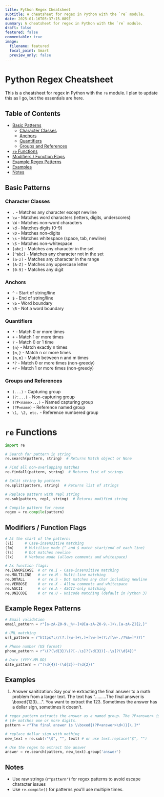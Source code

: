 ```yaml
---
title: Python Regex Cheatsheet
subtitle: A cheatsheet for regex in Python with the `re` module.
date: 2025-01-16T05:37:15.089Z
summary: A cheatsheet for regex in Python with the `re` module.
draft: false
featured: false
commentable: true
image:
  filename: featured
  focal_point: Smart
  preview_only: false
---
```

# Python Regex Cheatsheet

This is a cheatsheet for regex in Python with the `re` module. I plan to update this as I go, but the essentials are here. 

## Table of Contents
- [Basic Patterns](#basic-patterns)
   - [Character Classes](#character-classes)
   - [Anchors](#anchors)
   - [Quantifiers](#quantifiers)
   - [Groups and References](#groups-and-references)
- [`re` Functions](#re-functions)
- [Modifiers / Function Flags](#modifiers--function-flags)
- [Example Regex Patterns](#example-regex-patterns)
- [Examples](#examples)
- [Notes](#notes)

## Basic Patterns
### Character Classes
- `.` - Matches any character except newline
- `\w` - Matches word characters (letters, digits, underscores)
- `\W` - Matches non-word characters
- `\d` - Matches digits (0-9)
- `\D` - Matches non-digits
- `\s` - Matches whitespace (space, tab, newline)
- `\S` - Matches non-whitespace
- `[abc]` - Matches any character in the set
- `[^abc]` - Matches any character not in the set
- `[a-z]` - Matches any character in the range
- `[A-Z]` - Matches any uppercase letter
- `[0-9]` - Matches any digit

### Anchors

- `^` - Start of string/line
- `$` - End of string/line
- `\b` - Word boundary
- `\B` - Not a word boundary

### Quantifiers

- `*` - Match 0 or more times
- `+` - Match 1 or more times
- `?` - Match 0 or 1 time
- `{n}` - Match exactly n times
- `{n,}` - Match n or more times
- `{n,m}` - Match between n and m times
- `*?` - Match 0 or more times (non-greedy)
- `+?` - Match 1 or more times (non-greedy)

### Groups and References

- `(...)` - Capturing group
- `(?:...)` - Non-capturing group
- `(?P<name>...)` - Named capturing group
- `(?P=name)` - Reference named group
- `\1, \2, etc.` - Reference numbered group



# `re` Functions
```python
import re

# Search for pattern in string
re.search(pattern, string)  # Returns Match object or None

# Find all non-overlapping matches
re.findall(pattern, string)  # Returns list of strings

# Split string by pattern
re.split(pattern, string)  # Returns list of strings

# Replace pattern with repl string
re.sub(pattern, repl, string)  # Returns modified string

# Compile pattern for reuse
regex = re.compile(pattern)
```


## Modifiers / Function Flags

```python
# At the start of the pattern:
(?i)     # Case-insensitive matching
(?m)     # Multiline mode (^ and $ match start/end of each line)
(?s)     # Dot matches newline
(?x)     # Verbose mode (allows comments and whitespace)

# As function flags:
re.IGNORECASE  # or re.I - Case-insensitive matching
re.MULTILINE   # or re.M - Multi-line matching
re.DOTALL      # or re.S - Dot matches any char including newline
re.VERBOSE     # or re.X - Allow comments and whitespace
re.ASCII       # or re.A - ASCII-only matching
re.UNICODE     # or re.U - Unicode matching (default in Python 3)
```

## Example Regex Patterns
```python
# Email validation
email_pattern = r"[a-zA-Z0-9._%+-]+@[a-zA-Z0-9.-]+\.[a-zA-Z]{2,}"

# URL matching
url_pattern = r"https?://(?:[\w-]+\.)+[\w-]+(?:/[\w-./?%&=]*)?)"

# Phone number (US format)
phone_pattern = r"\(?(\d{3})\)?[-.\s]?(\d{3})[-.\s]?(\d{4})"

# Date (YYYY-MM-DD)
date_pattern = r"(\d{4})-(\d{2})-(\d{2})"
```

## Examples

1. Answer sanitization: Say you're extracting the final answer to a math problem from a larger text. The text has ".........The final answer is \\boxed{123}....". You want to extract the 123. Sometimes the answer has a dollar sign, sometimes it doesn't. 

```python  
# regex pattern extracts the answer as a named group. The ?P<answer> is the named group.
# \d+ matches one or more digits.
pattern = r"The final answer is \\boxed{(?P<answer>\d+)}[\.]*"

# replace dollar sign with nothing
new_text = re.sub(r"\$", "", text) # or use text.replace("$", "")

# Use the regex to extract the answer
answer = re.search(pattern, new_text).group('answer')
```

## Notes
- Use raw strings (`r"pattern"`) for regex patterns to avoid escape character issues
- Use `re.compile()` for patterns you'll use multiple times. 